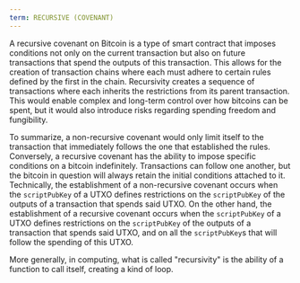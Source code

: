 ```yaml
---
term: RECURSIVE (COVENANT)
---
```


A recursive covenant on Bitcoin is a type of smart contract that imposes conditions not only on the current transaction but also on future transactions that spend the outputs of this transaction. This allows for the creation of transaction chains where each must adhere to certain rules defined by the first in the chain. Recursivity creates a sequence of transactions where each inherits the restrictions from its parent transaction. This would enable complex and long-term control over how bitcoins can be spent, but it would also introduce risks regarding spending freedom and fungibility.

To summarize, a non-recursive covenant would only limit itself to the transaction that immediately follows the one that established the rules. Conversely, a recursive covenant has the ability to impose specific conditions on a bitcoin indefinitely. Transactions can follow one another, but the bitcoin in question will always retain the initial conditions attached to it. Technically, the establishment of a non-recursive covenant occurs when the `scriptPubKey` of a UTXO defines restrictions on the `scriptPubKey` of the outputs of a transaction that spends said UTXO. On the other hand, the establishment of a recursive covenant occurs when the `scriptPubKey` of a UTXO defines restrictions on the `scriptPubKey` of the outputs of a transaction that spends said UTXO, and on all the `scriptPubKey`s that will follow the spending of this UTXO.

More generally, in computing, what is called "recursivity" is the ability of a function to call itself, creating a kind of loop.

